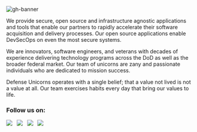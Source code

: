 ![gh-banner](https://github.com/defenseunicorns/.github/assets/882485/a04aaf24-00f6-4d68-8008-44b99dc0f168)

We provide secure, open source and infrastructure agnostic applications and tools that enable our partners to rapidly accelerate their software acquisition and delivery processes. Our open source applications enable DevSecOps on even the most secure systems.

We are innovators, software engineers, and veterans with decades of experience delivering technology programs across the DoD as well as the broader federal market. Our team of unicorns are zany and passionate individuals who are dedicated to mission success.

Defense Unicorns operates with a single belief; that a value not lived is not a value at all. Our team exercises habits every day that bring our values to life.

### Follow us on:
<a href="https://www.linkedin.com/company/defense-unicorns" alt="LinkedIn"><img src="https://storage.googleapis.com/github-com-defense-unicorns/li.png" /></a> &nbsp;
<a href="https://mobile.twitter.com/defenseunicorns" alt="Twitter"><img src="https://storage.googleapis.com/github-com-defense-unicorns/twitter.png" /></a> &nbsp;
<a href="https://anchor.fm/defenseunicorns" alt="Podcast"><img src="https://storage.googleapis.com/github-com-defense-unicorns/podcast.png" /></a> &nbsp;
<a href="https://www.youtube.com/channel/UCWCPckStyw2R0vC4zG68LIg" alt="Youtube"><img src="https://storage.googleapis.com/github-com-defense-unicorns/yt.png" /></a> &nbsp;

